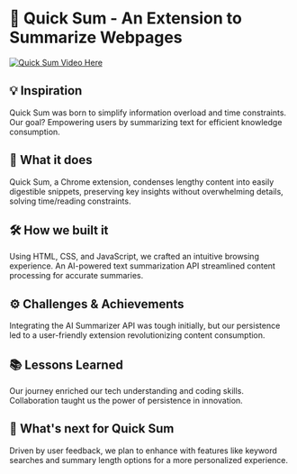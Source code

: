 # 🚀 Quick Sum - An Extension to Summarize Webpages

[![Quick Sum Video Here](https://img.youtube.com/vi/wh7TZEZMxt8/0.jpg)](https://www.youtube.com/watch?v=wh7TZEZMxt8)

## 💡 Inspiration

Quick Sum was born to simplify information overload and time constraints. Our goal? Empowering users by summarizing text for efficient knowledge consumption.

## 🤔 What it does

Quick Sum, a Chrome extension, condenses lengthy content into easily digestible snippets, preserving key insights without overwhelming details, solving time/reading constraints.

## 🛠️ How we built it

Using HTML, CSS, and JavaScript, we crafted an intuitive browsing experience. An AI-powered text summarization API streamlined content processing for accurate summaries.

## ⚙️ Challenges & Achievements

Integrating the AI Summarizer API was tough initially, but our persistence led to a user-friendly extension revolutionizing content consumption.

## 📚 Lessons Learned

Our journey enriched our tech understanding and coding skills. Collaboration taught us the power of persistence in innovation.

## 🔮 What's next for Quick Sum

Driven by user feedback, we plan to enhance with features like keyword searches and summary length options for a more personalized experience.
